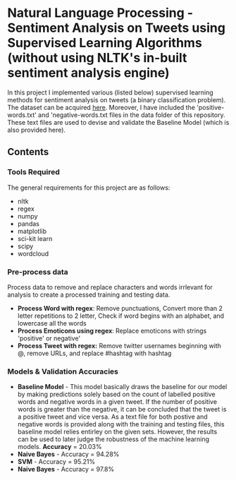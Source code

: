 # Natural Language Processing  - Sentiment Analysis on Tweets using Supervised Learning Algorithms (without using NLTK's in-built sentiment analysis engine)

In this project I implemented various (listed below) supervised learning methods for sentiment analysis on tweets (a binary classification problem). The dataset can be acquired [here](https://datahack.analyticsvidhya.com/contest/practice-problem-twitter-sentiment-analysis/). Moreover, I have included the 'positive-words.txt' and 'negative-words.txt files in the data folder of this repository. These text files are used to devise and validate the Baseline Model (which is also provided here).

## Contents

### Tools Required
The general requirements for this project are as follows:
- nltk
- regex
- numpy
- pandas
- matplotlib
- sci-kit learn
- scipy
- wordcloud

### Pre-process data
Process data to remove and replace characters and words irrlevant for analysis to create a processed training and testing data.
- **Process Word with regex**: Remove punctuations, Convert more than 2 letter repetitions to 2 letter, Check if word begins with an alphabet, and lowercase all the words
- **Process Emoticons using regex**: Replace emoticons with strings 'positive' or negative'
- **Process Tweet with regex:** Remove twitter usernames beginning with @, remove URLs, and replace #hashtag with hashtag

### Models & Validation Accuracies
  - **Baseline Model** - This model basically draws the baseline for our model by making predictions solely based on the count of labelled positive words and negative words in a given tweet. If the number of positive words is greater than the negative, it can be concluded that the tweet is a positive tweet and vice versa. As a text file for both postive and negative words is provided along with the training and testing files, this baseline model relies entirley on the given sets. However, the results can be used to later judge the robustness of the machine learning models. **Accuracy** = 20.03%
  - **Naive Bayes** - Accuracy = 94.28%
  - **SVM** - Accuracy = 95.21%
  - **Naive Bayes** - Accuracy = 97.8%
